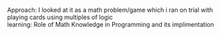 Approach: I looked at it as a math problem/game which i ran on trial with playing cards using multiples of logic <br>
learning: Role of Math Knowledge in Programming and its implimentation
